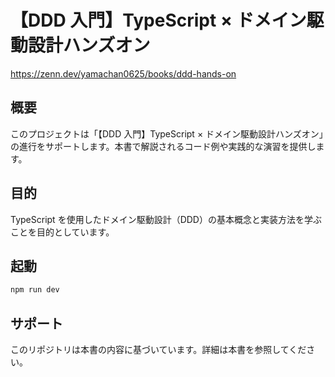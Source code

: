 # 【DDD 入門】TypeScript × ドメイン駆動設計ハンズオン
https://zenn.dev/yamachan0625/books/ddd-hands-on
## 概要

このプロジェクトは「【DDD 入門】TypeScript × ドメイン駆動設計ハンズオン」の進行をサポートします。本書で解説されるコード例や実践的な演習を提供します。

## 目的

TypeScript を使用したドメイン駆動設計（DDD）の基本概念と実装方法を学ぶことを目的としています。

## 起動

```bash
npm run dev
```

## サポート

このリポジトリは本書の内容に基づいています。詳細は本書を参照してください。
